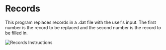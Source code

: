 # Records

This program replaces records in a .dat file with the user's input. The first number is the record to be replaced and the second number is the record to be filled in.

![Records Instructions](https://github.com/coleternes/gifs/blob/main/cpsc380/records.gif)
